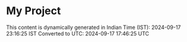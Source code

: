 # My Project

This content is dynamically generated in Indian Time (IST): 2024-09-17 23:16:25 IST
Converted to UTC: 2024-09-17 17:46:25 UTC

